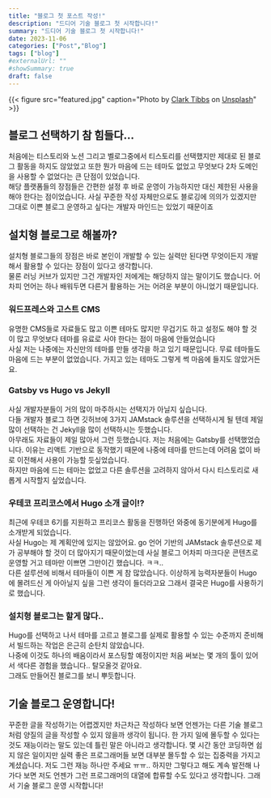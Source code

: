 ```yaml
---
title: "블로그 첫 포스트 작성!"
description: "드디어 기술 블로그 첫 시작합니다!"
summary: "드디어 기술 블로그 첫 시작합니다!"
date: 2023-11-06
categories: ["Post","Blog"]
tags: ["blog"]
#externalUrl: ""
#showSummary: true
draft: false
---  
```


{{< figure
    src="featured.jpg"
    caption="Photo by [Clark Tibbs](https://unsplash.com/ko/@clarktibbs) on [Unsplash](https://unsplash.com/)"
    >}}

## 블로그 선택하기 참 힘들다...
처음에는 티스토리와 노션 그리고 벨로그중에서 티스토리를 선택했지만 제대로 된 블로그 활동을 하지도 않았었고 또한 뭔가 마음에 드는 테마도 없었고 무엇보다 2차 도메인을 사용할 수 없었다는 큰 단점이 있었습니다.  
해당 플랫폼들의 장점들은 간편한 설정 후 바로 운영이 가능하지만 대신 제한된 사용을 해야 한다는 점이었습니다. 사실 꾸준한 작성 자체만으로도 블로깅에 의의가 있겠지만 그대로 이쁜 블로그 운영하고 싶다는 개발자 마인드는 있었기 때문이죠

## 설치형 블로그로 해볼까?
설치형 블로그들의 장점은 바로 본인이 개발할 수 있는 실력만 된다면 무엇이든지 개발해서 활용할 수 있다는 장점이 있다고 생각합니다.  
물론 러닝 커브가 있지만 그건 개발자인 저에게는 해당하지 않는 말이기도 했습니다. 어차피 언어는 하나 배워두면 다른거 활용하는 거는 어려운 부분이 아니었기 때문입니다.  

### 워드프레스와 고스트 CMS
유명한 CMS들로 자료들도 많고 이쁜 테마도 많지만 무겁기도 하고 설정도 해야 할 것이 많고 무엇보다 테마를 유료로 사야 한다는 점이 마음에 안들었습니다  
사실 저는 나중에는 자신만의 테마를 만들 생각을 하고 있기 때문입니다. 무료 테마들도 마음에 드는 부분이 없었습니다. 가지고 있는 테마도 그렇게 썩 마음에 들지도 않았거든요.  

### Gatsby vs Hugo vs Jekyll
사실 개발자분들이 거의 많이 마주하시는 선택지가 아닐지 싶습니다.  
다들 개발자 블로그 하면 깃허브에 3가지 JAMstack 솔루션을 선택하시게 될 텐데 제일 많이 선택하는 건 Jekyll을 많이 선택하시는 듯했습니다.  
아무래도 자료들이 제일 많아서 그런 듯했습니다. 저는 처음에는 Gatsby를 선택했었습니다. 이유는 리액트 기반으로 동작했기 때문에 나중에 테마를 만드는데 어려움 없이 바로 이전해서 사용이 가능할 듯싶었습니다.  
하지만 마음에 드는 테마는 없었고 다른 솔루션을 고려하지 않아서 다시 티스토리로 새롭게 시작할지 싶었습니다.  

### 우테코 프리코스에서 Hugo 소개 글이!?
최근에 우테코 6기를 지원하고 프리코스 활동을 진행하던 와중에 동기분에게 Hugo를 소개받게 되었습니다.  
사실 Hugo는 제 계획안에 있지는 않았어요. go 언어 기반의 JAMstack 솔루션으로 제가 공부해야 할 것이 더 많아지기 때문이었는데 사실 블로그 어차피 마크다운 콘텐츠로 운영할 거고 테마만 이쁘면 그만이긴 했습니다. ㅋㅋ..  
다른 설루션에 비해서 테마들이 이쁜 게 참 많았습니다. 이상하게 능력자분들이 Hugo에 몰려드신 게 아아닐지 싶을  그런 생각이 들더라고요 그래서 결국은 Hugo를 사용하기로 했습니다.  

### 설치형 블로그는 할게 많다..
Hugo를 선택하고 나서 테마를 고르고 블로그를 실제로 활용할 수 있는 수준까지 준비해서 빌드하는 작업은 은근히 순탄치 않았습니다.  
나중에 이것도 하나의 배움이라서 포스팅할 예정이지만 처음 써보는 몇 개의 툴이 있어서 색다른 경험을 했습니다.. 탈모올것 같아요.  
그래도 만들어진 블로그를 보니 뿌듯합니다.  

## 기술 블로그 운영합니다!
꾸준한 글을 작성하기는 어렵겠지만 차근차근 작성하다 보면 언젠가는 다른 기술 블로그처럼 양질의 글을 작성할 수 있지 않을까 생각이 됩니다.
한 가지 일에 몰두할 수 있다는 것도 재능이라는 말도 있는데 틀린 말은 아니라고 생각합니다. 몇 시간 동안 코딩하면 쉽지 않은 일이지만 실력 좋은 프로그래머들 보면 대부분 몰두할 수 있는 집중력을 가지고 계셨습니다.
저도 그런 재능 하나만 주세요 ㅠㅠ..
하지만 그렇다고 해도 계속 발전해 나가다 보면 저도 언젠가 그런 프로그래머의 대열에 합류할 수도 있다고 생각합니다.
그래서 기술 블로그 운영 시작합니다!
